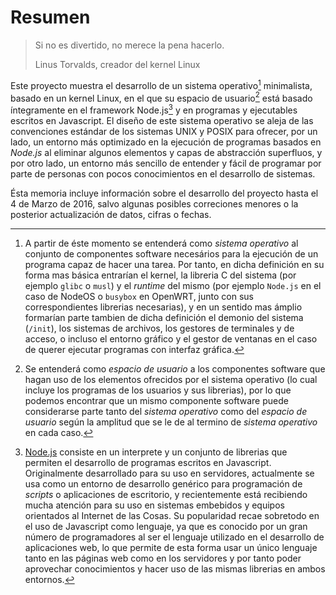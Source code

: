 # Resumen

> Si no es divertido, no merece la pena hacerlo.
>
> Linus Torvalds, creador del kernel Linux

Este proyecto muestra el desarrollo de un sistema operativo[^1] minimalista,
basado en un kernel Linux, en el que su espacio de usuario[^2] está basado
íntegramente en el framework Node.js[^3] y en programas y ejecutables escritos
en Javascript. El diseño de este sistema operativo se aleja de las convenciones
estándar de los sistemas UNIX y POSIX para ofrecer, por un lado, un entorno más
optimizado en la ejecución de programas basados en *Node.js* al eliminar algunos
elementos y capas de abstracción superfluos, y por otro lado, un entorno más
sencillo de entender y fácil de programar por parte de personas con pocos
conocimientos en el desarrollo de sistemas.

Ésta memoria incluye información sobre el desarrollo del proyecto hasta el 4 de
Marzo de 2016, salvo algunas posibles correciones menores o la posterior
actualización de datos, cifras o fechas.


[^1]: A partir de éste momento se entenderá como *sistema operativo* al conjunto de componentes software necesários para la ejecución de un programa capaz de hacer una tarea. Por tanto, en dicha definición en su forma mas básica entrarían el kernel, la libreria C del sistema (por ejemplo `glibc` o `musl`) y el *runtime* del mismo (por ejemplo `Node.js` en el caso de NodeOS o `busybox` en OpenWRT, junto con sus correspondientes librerias necesarias), y en un sentido mas ámplio formarían parte tambien de dicha definición el demonio del sistema (`/init`), los sistemas de archivos, los gestores de terminales y de acceso, o incluso el entorno gráfico y el gestor de ventanas en el caso de querer ejecutar programas con interfaz gráfica.
[^2]: Se entenderá como *espacio de usuario* a los componentes software que hagan uso de los elementos ofrecidos por el sistema operativo (lo cual incluye los programas de los usuarios y sus librerias), por lo que podemos encontrar que un mismo componente software puede considerarse parte tanto del *sistema operativo* como del *espacio de usuario* según la amplitud que se le de al termino de *sistema operativo* en cada caso.
[^3]: [Node.js](https://nodejs.org) consiste en un interprete y un conjunto de librerias que permiten el desarrollo de programas escritos en Javascript. Originalmente desarrollado para su uso en servidores, actualmente se usa como un entorno de desarrollo genérico para programación de *scripts* o aplicaciones de escritorio, y recientemente está recibiendo mucha atención para su uso en sistemas embebidos y equipos orientados al Internet de las Cosas. Su popularidad recae sobretodo en el uso de Javascript como lenguaje, ya que es conocido por un gran número de programadores al ser el lenguaje utilizado en el desarrollo de aplicaciones web, lo que permite de esta forma usar un único lenguaje tanto en las páginas web como en los servidores y por tanto poder aprovechar conocimientos y hacer uso de las mismas librerias en ambos entornos.
